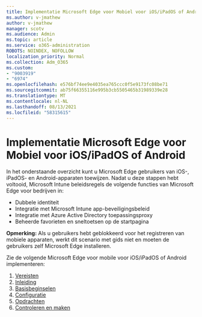 ```yaml
---
title: Implementatie Microsoft Edge voor Mobiel voor iOS/iPadOS of Android
ms.author: v-jmathew
author: v-jmathew
manager: scotv
ms.audience: Admin
ms.topic: article
ms.service: o365-administration
ROBOTS: NOINDEX, NOFOLLOW
localization_priority: Normal
ms.collection: Adm_O365
ms.custom:
- "9003919"
- "6974"
ms.openlocfilehash: e576bf74ee9e4035ea765ccc0f5e9173fc08be71
ms.sourcegitcommit: ab75f66355116e995b3cb5505465b31989339e28
ms.translationtype: MT
ms.contentlocale: nl-NL
ms.lasthandoff: 08/13/2021
ms.locfileid: "58315615"
---
```

# <a name="deploy-microsoft-edge-for-mobile-for-iosipados-or-android"></a>Implementatie Microsoft Edge voor Mobiel voor iOS/iPadOS of Android

In het onderstaande overzicht kunt u Microsoft Edge gebruikers van iOS-, iPadOS- en Android-apparaten toewijzen. Nadat u deze stappen hebt voltooid, Microsoft Intune beleidsregels de volgende functies van Microsoft Edge voor bedrijven in:

- Dubbele identiteit
- Integratie met Microsoft Intune app-beveiligingsbeleid
- Integratie met Azure Active Directory toepassingsproxy
- Beheerde favorieten en sneltoetsen op de startpagina

**Opmerking:** Als u gebruikers hebt geblokkeerd voor het registreren van mobiele apparaten, werkt dit scenario met gids niet en moeten de gebruikers zelf Microsoft Edge installeren.

Zie de volgende Microsoft Edge voor mobile voor iOS/iPadOS of Android implementeren:

1. [Vereisten](https://go.microsoft.com/fwlink/?linkid=2133027)
2. [Inleiding](https://go.microsoft.com/fwlink/?linkid=2133520)
3. [Basisbeginselen](https://go.microsoft.com/fwlink/?linkid=2133421)
4. [Configuratie](https://go.microsoft.com/fwlink/?linkid=2133521)
5. [Opdrachten](https://go.microsoft.com/fwlink/?linkid=2132869)
6. [Controleren en maken](https://go.microsoft.com/fwlink/?linkid=2133522)
